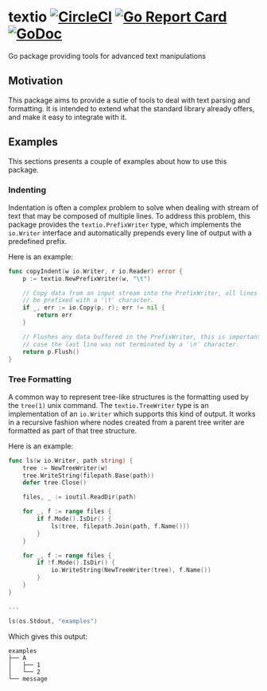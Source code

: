 # textio [![CircleCI](https://circleci.com/gh/segmentio/textio.svg?style=shield)](https://circleci.com/gh/segmentio/textio) [![Go Report Card](https://goreportcard.com/badge/github.com/segmentio/textio)](https://goreportcard.com/report/github.com/segmentio/textio) [![GoDoc](https://godoc.org/github.com/segmentio/textio?status.svg)](https://godoc.org/github.com/segmentio/textio)
Go package providing tools for advanced text manipulations

## Motivation

This package aims to provide a sutie of tools to deal with text parsing and
formatting. It is intended to extend what the standard library already offers,
and make it easy to integrate with it.

## Examples

This sections presents a couple of examples about how to use this package.

### Indenting

Indentation is often a complex problem to solve when dealing with stream of text
that may be composed of multiple lines. To address this problem, this package
provides the `textio.PrefixWriter` type, which implements the `io.Writer`
interface and automatically prepends every line of output with a predefined
prefix.

Here is an example:
```go
func copyIndent(w io.Writer, r io.Reader) error {
    p := textio.NewPrefixWriter(w, "\t")

    // Copy data from an input stream into the PrefixWriter, all lines will
    // be prefixed with a '\t' character.
    if _, err := io.Copy(p, r); err != nil {
        return err
    }

    // Flushes any data buffered in the PrefixWriter, this is important in
    // case the last line was not terminated by a '\n' character.
    return p.Flush()
}
```

### Tree Formatting

A common way to represent tree-like structures is the formatting used by the
`tree(1)` unix command. The `textio.TreeWriter` type is an implementation of
an `io.Writer` which supports this kind of output. It works in a recursive
fashion where nodes created from a parent tree writer are formatted as part
of that tree structure.

Here is an example:
```go
func ls(w io.Writer, path string) {
	tree := NewTreeWriter(w)
	tree.WriteString(filepath.Base(path))
	defer tree.Close()

	files, _ := ioutil.ReadDir(path)

	for _, f := range files {
		if f.Mode().IsDir() {
			ls(tree, filepath.Join(path, f.Name()))
		}
	}

	for _, f := range files {
		if !f.Mode().IsDir() {
			io.WriteString(NewTreeWriter(tree), f.Name())
		}
	}
}

...

ls(os.Stdout, "examples")
```
Which gives this output:
```
examples
├── A
│   ├── 1
│   └── 2
└── message
```
